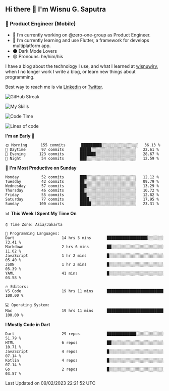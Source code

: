 ## Hi there 👋 I'm Wisnu G. Saputra

### :mobile_phone_off: Product Engineer (Mobile)

- 🔭 I’m currently working on @zero-one-group as Product Engineer.
- 🌱 I’m currently learning and use Flutter, a framework for develops multiplatform app.
- 🌑 Dark Mode Lovers
- 😄 Pronouns: he/him/his

I have a blog about the technology I use, and what I learned at [wisnuwiry](https://wisnuwiry.space/), when I no longer work I write a blog, or learn new things about programming.

Best way to reach me is via [Linkedin](https://www.linkedin.com/in/wisnu-saputra/) or [Twitter](https://twitter.com/wisnuwiry).

![GitHub Streak](https://streak-stats.demolab.com?user=wisnuwiry&theme=dark&hide_border=true)

![My Skills](https://skillicons.dev/icons?i=dart,flutter,kotlin,swift,js,css,neovim,git,linux&perline=5)

<!--START_SECTION:waka-->
![Code Time](http://img.shields.io/badge/Code%20Time-193%20hrs%2053%20mins-blue)

![Lines of code](https://img.shields.io/badge/From%20Hello%20World%20I%27ve%20Written-559%20Thousand%20lines%20of%20code-blue)

**I'm an Early 🐤** 

```text
🌞 Morning      155 commits       █████████░░░░░░░░░░░░░░░░   36.13 % 
🌆 Daytime       97 commits       █████░░░░░░░░░░░░░░░░░░░░   22.61 % 
🌃 Evening      123 commits       ███████░░░░░░░░░░░░░░░░░░   28.67 % 
🌙 Night         54 commits       ███░░░░░░░░░░░░░░░░░░░░░░   12.59 % 

```
📅 **I'm Most Productive on Sunday** 

```text
Monday          52 commits       ███░░░░░░░░░░░░░░░░░░░░░░   12.12 % 
Tuesday         42 commits       ██░░░░░░░░░░░░░░░░░░░░░░░   09.79 % 
Wednesday       57 commits       ███░░░░░░░░░░░░░░░░░░░░░░   13.29 % 
Thursday        46 commits       ██░░░░░░░░░░░░░░░░░░░░░░░   10.72 % 
Friday          55 commits       ███░░░░░░░░░░░░░░░░░░░░░░   12.82 % 
Saturday        77 commits       ████░░░░░░░░░░░░░░░░░░░░░   17.95 % 
Sunday         100 commits       █████░░░░░░░░░░░░░░░░░░░░   23.31 % 

```


📊 **This Week I Spent My Time On** 

```text
⌚︎ Time Zone: Asia/Jakarta

💬 Programming Languages: 
Dart                     14 hrs 5 mins       ██████████████████░░░░░░░   73.41 % 
Markdown                 2 hrs 6 mins        ██░░░░░░░░░░░░░░░░░░░░░░░   11.02 % 
JavaScript               1 hr 2 mins         █░░░░░░░░░░░░░░░░░░░░░░░░   05.40 % 
JSON                     1 hr 2 mins         █░░░░░░░░░░░░░░░░░░░░░░░░   05.39 % 
YAML                     41 mins             █░░░░░░░░░░░░░░░░░░░░░░░░   03.58 % 

🔥 Editors: 
VS Code                  19 hrs 11 mins      █████████████████████████   100.00 % 

💻 Operating System: 
Mac                      19 hrs 11 mins      █████████████████████████   100.00 % 

```

**I Mostly Code in Dart** 

```text
Dart                     29 repos            █████████████░░░░░░░░░░░░   51.79 % 
HTML                     6 repos             ██░░░░░░░░░░░░░░░░░░░░░░░   10.71 % 
JavaScript               4 repos             █░░░░░░░░░░░░░░░░░░░░░░░░   07.14 % 
Kotlin                   4 repos             █░░░░░░░░░░░░░░░░░░░░░░░░   07.14 % 
Go                       2 repos             █░░░░░░░░░░░░░░░░░░░░░░░░   03.57 % 

```



 Last Updated on 09/02/2023 22:21:52 UTC
<!--END_SECTION:waka-->
